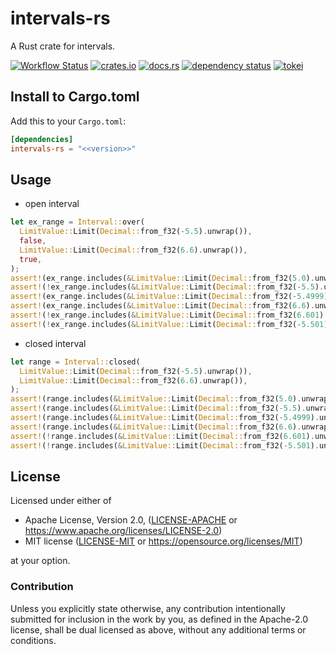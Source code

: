 # intervals-rs

A Rust crate for intervals.

[![Workflow Status](https://github.com/j5ik2o/intervals-rs/workflows/Rust/badge.svg)](https://github.com/j5ik2o/intervals-rs/actions?query=workflow%3A%22Rust%22)
[![crates.io](https://img.shields.io/crates/v/intervals-rs.svg)](https://crates.io/crates/intervals-rs)
[![docs.rs](https://docs.rs/intervals-rs/badge.svg)](https://docs.rs/intervals-rs)
[![dependency status](https://deps.rs/repo/github/j5ik2o/intervals-rs/status.svg)](https://deps.rs/repo/github/j5ik2o/intervals-rs)
[![tokei](https://tokei.rs/b1/github/j5ik2o/intervals-rs)](https://github.com/XAMPPRocky/tokei)

## Install to Cargo.toml

Add this to your `Cargo.toml`:

```toml
[dependencies]
intervals-rs = "<<version>>"
```

## Usage

- open interval

```rust
let ex_range = Interval::over(
  LimitValue::Limit(Decimal::from_f32(-5.5).unwrap()),
  false,
  LimitValue::Limit(Decimal::from_f32(6.6).unwrap()),
  true,
);
assert!(ex_range.includes(&LimitValue::Limit(Decimal::from_f32(5.0).unwrap())));
assert!(!ex_range.includes(&LimitValue::Limit(Decimal::from_f32(-5.5).unwrap())));
assert!(ex_range.includes(&LimitValue::Limit(Decimal::from_f32(-5.4999).unwrap())));
assert!(ex_range.includes(&LimitValue::Limit(Decimal::from_f32(6.6).unwrap())));
assert!(!ex_range.includes(&LimitValue::Limit(Decimal::from_f32(6.601).unwrap())));
assert!(!ex_range.includes(&LimitValue::Limit(Decimal::from_f32(-5.501).unwrap())));
```

- closed interval

```rust
let range = Interval::closed(
  LimitValue::Limit(Decimal::from_f32(-5.5).unwrap()),
  LimitValue::Limit(Decimal::from_f32(6.6).unwrap()),
);
assert!(range.includes(&LimitValue::Limit(Decimal::from_f32(5.0).unwrap())));
assert!(range.includes(&LimitValue::Limit(Decimal::from_f32(-5.5).unwrap())));
assert!(range.includes(&LimitValue::Limit(Decimal::from_f32(-5.4999).unwrap())));
assert!(range.includes(&LimitValue::Limit(Decimal::from_f32(6.6).unwrap())));
assert!(!range.includes(&LimitValue::Limit(Decimal::from_f32(6.601).unwrap())));
assert!(!range.includes(&LimitValue::Limit(Decimal::from_f32(-5.501).unwrap())));
```



## License

Licensed under either of

* Apache License, Version 2.0, ([LICENSE-APACHE](LICENSE-APACHE) or https://www.apache.org/licenses/LICENSE-2.0)
* MIT license ([LICENSE-MIT](LICENSE-MIT) or https://opensource.org/licenses/MIT)

at your option.

### Contribution

Unless you explicitly state otherwise, any contribution intentionally submitted for inclusion in the work by you, as defined in the Apache-2.0 license, shall be dual licensed as above, without any additional terms or conditions.
